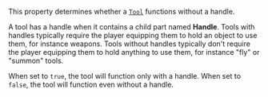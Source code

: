 This property determines whether a [`Tool`](https://create.roblox.com/docs/reference/engine/classes/Tool) functions without a
handle.

A tool has a handle when it contains a child part named **Handle**. Tools
with handles typically require the player equipping them to hold an object
to use them, for instance weapons. Tools without handles typically don't
require the player equipping them to hold anything to use them, for
instance "fly" or "summon" tools.

When set to `true`, the tool will function only with a handle. When set to
`false`, the tool will function even without a handle.